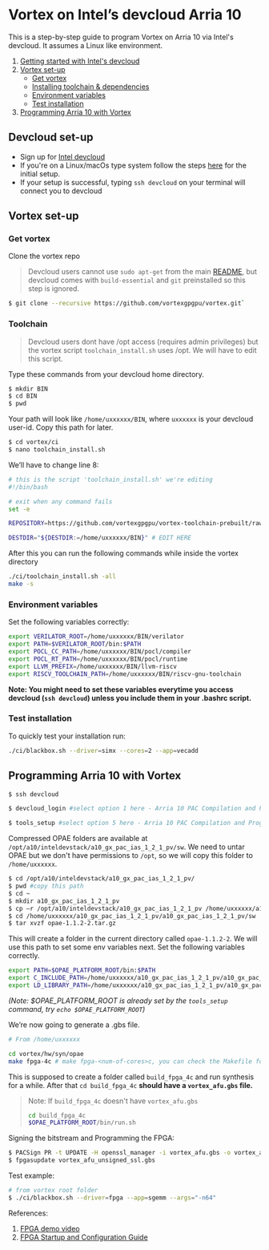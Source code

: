 # Vortex on Intel’s devcloud Arria 10

This is a step-by-step guide to program Vortex on Arria 10 via Intel's devcloud. It assumes a Linux like environment. 
  
1. [Getting started with Intel's devcloud](#devcloud-set-up)
2. [Vortex set-up](#vortex-set-up)
    * [Get vortex](#get-vortex)
    * [Installing toolchain & dependencies](#toolchain)
    * [Environment variables](#environment-variables)
    * [Test installation](#test-installation)
3. [Programming Arria 10 with Vortex](#programming-arria-10-with-vortex)

## Devcloud set-up

- Sign up for [Intel devcloud](https://www.intel.com/content/www/us/en/developer/tools/devcloud/overview.html) 
- If you're on a Linux/macOs type system follow the steps [here](https://devcloud.intel.com/oneapi/documentation/connect-with-ssh-linux-macos/) for the initial setup.
- If your setup is successful, typing `ssh devcloud` on your terminal will connect you to devcloud

## Vortex set-up

### Get vortex

Clone the vortex repo

> Devcloud users cannot use `sudo apt-get` from the main [README](https://github.com/vortexgpgpu/vortex#install-development-tools), but devcloud comes with `build-essential` and `git` preinstalled so this step is ignored. 

```bash
$ git clone --recursive https://github.com/vortexgpgpu/vortex.git` 
```

### Toolchain

> Devcloud users dont have /opt access (requires admin privileges) but the vortex script `toolchain_install.sh` uses /opt. We will have to edit this script. 

Type these commands from your devcloud home directory.

```bash
$ mkdir BIN
$ cd BIN
$ pwd
```

Your path will look like `/home/uxxxxxx/BIN`, where `uxxxxxx` is your devcloud user-id. Copy this path for later. 

```bash
$ cd vortex/ci
$ nano toolchain_install.sh
```

We’ll have to change line 8:

```bash
# this is the script 'toolchain_install.sh' we're editing
#!/bin/bash

# exit when any command fails
set -e

REPOSITORY=https://github.com/vortexgpgpu/vortex-toolchain-prebuilt/raw/master

DESTDIR="${DESTDIR:=/home/uxxxxxx/BIN}" # EDIT HERE
```

After this you can run the following commands while inside the vortex directory 

```bash
./ci/toolchain_install.sh -all
make -s
```

### Environment variables

Set the following variables correctly:

```bash
export VERILATOR_ROOT=/home/uxxxxxx/BIN/verilator
export PATH=$VERILATOR_ROOT/bin:$PATH
export POCL_CC_PATH=/home/uxxxxxx/BIN/pocl/compiler
export POCL_RT_PATH=/home/uxxxxxx/BIN/pocl/runtime
export LLVM_PREFIX=/home/uxxxxxx/BIN/llvm-riscv 
export RISCV_TOOLCHAIN_PATH=/home/uxxxxxx/BIN/riscv-gnu-toolchain
```

**Note: You might need to set these variables everytime you access devcloud (`ssh devcloud`) unless you include them in your .bashrc script.**

### Test installation

To quickly test your installation run: 

```bash
./ci/blackbox.sh --driver=simx --cores=2 --app=vecadd
```

## Programming Arria 10 with Vortex

```bash
$ ssh devcloud

$ devcloud_login #select option 1 here - Arria 10 PAC Compilation and Programming - RTL AFU, OpenCL & select either release 1.2 or 1.2.1 

$ tools_setup #select option 5 here - Arria 10 PAC Compilation and Programming - RTL AFU, OpenCL - this sets the right env variables
```
Compressed OPAE folders are available at `/opt/a10/inteldevstack/a10_gx_pac_ias_1_2_1_pv/sw`. We need to untar OPAE but we don't have permissions to `/opt`, so we will copy this folder to `/home/uxxxxxx`.

```bash
$ cd /opt/a10/inteldevstack/a10_gx_pac_ias_1_2_1_pv/
$ pwd #copy this path
$ cd ~
$ mkdir a10_gx_pac_ias_1_2_1_pv
$ cp –r /opt/a10/inteldevstack/a10_gx_pac_ias_1_2_1_pv /home/uxxxxxx/a10_gx_pac_ias_1_2_1_pv/
$ cd /home/uxxxxxx/a10_gx_pac_ias_1_2_1_pv/a10_gx_pac_ias_1_2_1_pv/sw
$ tar xvzf opae-1.1.2-2.tar.gz
```
This will create a folder in the current directory called `opae-1.1.2-2`. We will use this path to set some env variables next.
Set the following variables correctly. 

```bash
export PATH=$OPAE_PLATFORM_ROOT/bin:$PATH
export C_INCLUDE_PATH=/home/uxxxxxx/a10_gx_pac_ias_1_2_1_pv/a10_gx_pac_ias_1_2_1_pv/sw/opae-1.1.2-2/common/include:$C_INCLUDE_PATH
export LD_LIBRARY_PATH=/home/uxxxxxx/a10_gx_pac_ias_1_2_1_pv/a10_gx_pac_ias_1_2_1_pv/hw/lib:$LD_LIBRARY_PATH
```
*(Note: $OPAE_PLATFORM_ROOT is already set by the `tools_setup` command, try `echo $OPAE_PLATFORM_ROOT`)*

We’re now going to generate a .gbs file. 
```bash
# From /home/uxxxxxx

cd vortex/hw/syn/opae
make fpga-4c # make fpga-<num-of-cores>c, you can check the Makefile for other settings and options
```

This is supposed to create a folder called `build_fpga_4c` and run synthesis for a while. After that `cd build_fpga_4c` **should have a `vortex_afu.gbs` file.**


> Note: If `build_fpga_4c` doesn't have `vortex_afu.gbs`
> ```bash
> cd build_fpga_4c
> $OPAE_PLATFORM_ROOT/bin/run.sh
> ```

Signing the bitstream and Programming the FPGA:

```bash
$ PACSign PR -t UPDATE -H openssl_manager -i vortex_afu.gbs -o vortex_afu_unsigned_ssl.gbs
$ fpgasupdate vortex_afu_unsigned_ssl.gbs
```

Test example:

```bash
# from vortex root folder
$ ./ci/blackbox.sh --driver=fpga --app=sgemm --args="-n64"
```

References:
1. [FPGA demo video](https://github.com/vortexgpgpu/vortex_tutorials/blob/main/Slides/vortex_fpga_demo.mp4)
2. [FPGA Startup and Configuration Guide](https://github.com/vortexgpgpu/vortex/blob/master/docs/fpga_setup.md)

